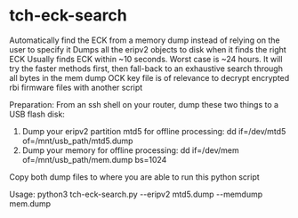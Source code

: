 # tch-eck-search
Automatically find the ECK from a memory dump instead of relying on the user to specify it
Dumps all the eripv2 objects to disk when it finds the right ECK
Usually finds ECK within ~10 seconds. Worst case is ~24 hours.  It will try the faster methods first, then fall-back to an exhaustive search through all bytes in the mem dump
OCK key file is of relevance to decrypt encrypted rbi firmware files with another script 

Preparation:
From an ssh shell on your router, dump these two things to a USB flash disk:
1) Dump your eripv2 partition mtd5 for offline processing: dd if=/dev/mtd5 of=/mnt/usb_path/mtd5.dump  
2) Dump your memory for offline processing: dd if=/dev/mem of=/mnt/usb_path/mem.dump bs=1024

Copy both dump files to where you are able to run this python script 

Usage:
python3 tch-eck-search.py --eripv2 mtd5.dump --memdump mem.dump

